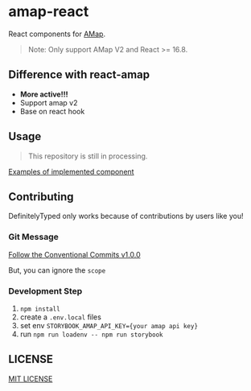 # amap-react

React components for [AMap](https://lbs.amap.com/api/jsapi-v2/summary/).

> Note: Only support AMap V2 and React >= 16.8.

## Difference with react-amap

- **More active!!!**
- Support amap v2
- Base on react hook

## Usage

> This repository is still in processing.

[Examples of implemented component](https://xyy94813.github.io/amap-react)

## Contributing

DefinitelyTyped only works because of contributions by users like you!

### Git Message

[Follow the Conventional Commits v1.0.0](https://www.conventionalcommits.org/en/v1.0.0/)

But, you can ignore the `scope`

### Development Step

1. `npm install`
2. create a `.env.local` files
3. set env `STORYBOOK_AMAP_API_KEY={your amap api key}`
4. run `npm run loadenv -- npm run storybook`

## LICENSE

[MIT LICENSE](./LICENSE)
